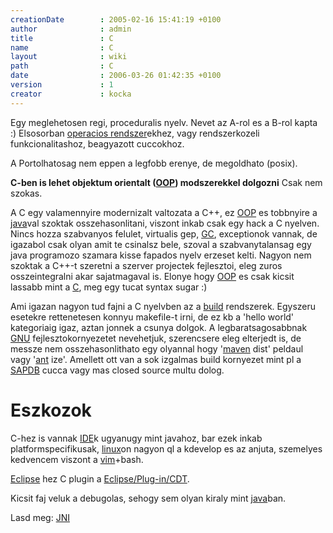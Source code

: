 ```yaml
---
creationDate        : 2005-02-16 15:41:19 +0100 
author              : admin 
title               : C 
name                : C 
layout              : wiki 
path                : C 
date                : 2006-03-26 01:42:35 +0100 
version             : 1 
creator             : kocka 
---
```

Egy meglehetosen regi, proceduralis nyelv. Nevet az A-rol es a B-rol kapta :) Elsosorban [operacios rendszer](Operacios%20rendszer.html)ekhez, vagy rendszerkozeli funkcionalitashoz, beagyazott cuccokhoz.

A Portolhatosag nem eppen a legfobb erenye, de megoldhato (posix).

__C-ben is lehet objektum orientalt ([OOP](oop.html)) modszerekkel dolgozni__ Csak nem szokas.

A C egy valamennyire modernizalt valtozata a C++, ez [OOP](oop.html) es tobbnyire a [java](java.html)val szoktak osszehasonlitani, viszont inkab csak egy hack a C nyelven. Nincs hozza szabvanyos felulet, virtualis gep, [GC](GC.html), exceptionok vannak, de igazabol csak olyan amit te csinalsz bele, szoval a szabvanytalansag egy java programozo szamara kisse fapados nyelv erzeset kelti. Nagyon nem szoktak a C++-t szeretni a szerver projectek fejlesztoi, eleg zuros osszeintegralni akar sajatmagaval is. Elonye hogy [OOP](oop.html) es csak kicsit lassabb mint a [C](C.html), meg egy tucat syntax sugar :)

Ami igazan nagyon tud fajni a C nyelvben az a [build](build.html) rendszerek. Egyszeru esetekre rettenetesen konnyu makefile-t irni, de ez kb a 'hello world' kategoriaig igaz, aztan jonnek a csunya dolgok. A legbaratsagosabbnak [GNU](GNU.html) fejlesztokornyezetet nevehetjuk, szerencsere eleg elterjedt is, de messze nem osszehasonlithato egy olyannal hogy '[maven](maven.html) dist' peldaul vagy '[ant](ant.html) ize'. Amellett ott van a sok izgalmas build kornyezet mint pl a [SAPDB](SAPDB.html) cucca vagy mas closed source multu dolog.

# Eszkozok

C-hez is vannak [IDE](IDE.html)k ugyanugy mint javahoz, bar ezek inkab platformspecifikusak, [linux](Linux.html)on nagyon ql a kdevelop es az anjuta, szemelyes kedvencem viszont a [vim](VIM.html)+bash.

[Eclipse](Eclipse.html) hez C plugin a [Eclipse/Plug-in/CDT](Eclipse/Plug-in/CDT.html). 

Kicsit faj veluk a debugolas, sehogy sem olyan kiraly mint [java](java.html)ban.

Lasd meg: [JNI](JNI.html)
